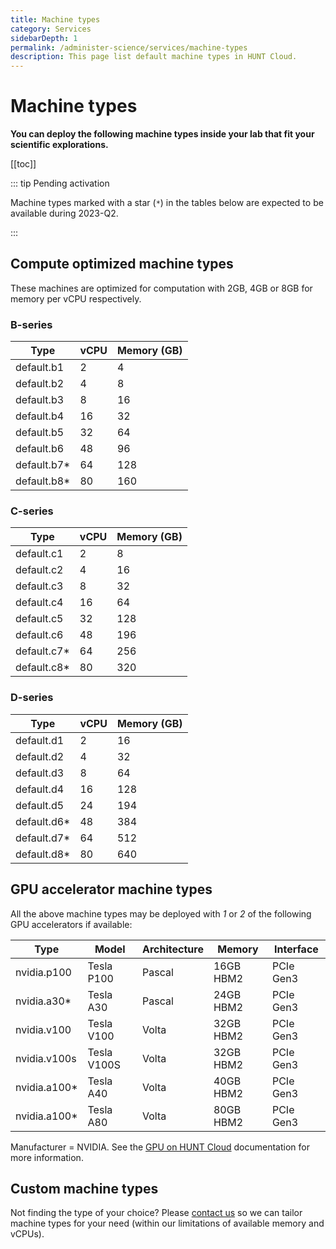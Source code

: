 ```yaml
---
title: Machine types
category: Services
sidebarDepth: 1
permalink: /administer-science/services/machine-types
description: This page list default machine types in HUNT Cloud.
---
```


# Machine types

**You can deploy the following machine types inside your lab that fit your scientific explorations.**

[[toc]]

::: tip Pending activation

Machine types marked with a star (`*`) in the tables below are expected to be available during 2023-Q2. 

:::

## Compute optimized machine types

These machines are optimized for computation with 2GB, 4GB or 8GB for memory per vCPU respectively.

### B-series

| **Type**    | **vCPU** | **Memory (GB)** |
| ----------- | -------- | --------------- |
| default.b1  | 2        | 4               |
| default.b2  | 4        | 8               |
| default.b3  | 8        | 16              |
| default.b4  | 16       | 32              |
| default.b5  | 32       | 64              |
| default.b6  | 48       | 96              |
| default.b7* | 64       | 128             |
| default.b8* | 80       | 160             |

### C-series

| **Type**    | **vCPU** | **Memory (GB)** |
| ----------  | -------- | --------------- |
| default.c1  | 2        | 8               |
| default.c2  | 4        | 16              |
| default.c3  | 8        | 32              |
| default.c4  | 16       | 64              |
| default.c5  | 32       | 128             |
| default.c6  | 48       | 196             |
| default.c7* | 64       | 256             |
| default.c8* | 80       | 320             |


### D-series

| **Type**    | **vCPU** | **Memory (GB)** |
| ----------- | -------- | --------------- |
| default.d1  | 2        | 16              |
| default.d2  | 4        | 32              |
| default.d3  | 8        | 64              |
| default.d4  | 16       | 128             |
| default.d5  | 24       | 194             |
| default.d6* | 48       | 384             |
| default.d7* | 64       | 512             |
| default.d8* | 80       | 640             |


## GPU accelerator machine types

All the above machine types may be deployed with _1_ or _2_ of the following GPU accelerators if available:

| **Type** | **Model** | **Architecture** | **Memory** | **Interface**  |
| ------------ | ----------- | ------------ | --------- | ---------- |
| nvidia.p100  | Tesla P100  | Pascal       | 16GB HBM2 | PCIe Gen3  |
| nvidia.a30*  | Tesla A30  | Pascal       | 24GB HBM2 | PCIe Gen3  |
| nvidia.v100  | Tesla V100  | Volta        | 32GB HBM2 | PCIe Gen3  |
| nvidia.v100s | Tesla V100S | Volta        | 32GB HBM2 | PCIe Gen3  |
| nvidia.a100* | Tesla A40 | Volta        | 40GB HBM2 | PCIe Gen3  |
| nvidia.a100* | Tesla A80 | Volta        | 80GB HBM2 | PCIe Gen3  |

Manufacturer = NVIDIA. See the [GPU on HUNT Cloud](/do-science/tools/technical/gpu/) documentation for more information.

## Custom machine types

Not finding the type of your choice? Please [contact us](/contact) so we can tailor machine types for your need (within our limitations of available memory and vCPUs).
